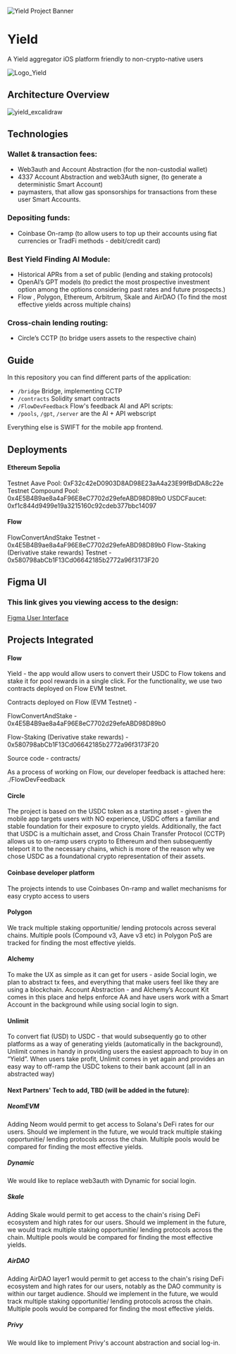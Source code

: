 ![Yield Project Banner](https://github.com/user-attachments/assets/83a3f759-24ee-47fe-8df4-aefc35f997f7)

# Yield

A Yield aggregator iOS platform friendly to non-crypto-native users

![Logo_Yield](https://github.com/user-attachments/assets/6ba20894-bfbb-4dbf-bd54-8fe0dced756f)

## Architecture Overview

![yield_excalidraw](https://github.com/user-attachments/assets/928243a9-599b-4600-8998-a96d8c5f6d42)

## Technologies

### Wallet & transaction fees:

- Web3auth and Account Abstraction (for the non-custodial wallet)
- 4337 Account Abstraction and web3Auth signer, (to generate a deterministic Smart Account)
- paymasters, that allow gas sponsorships for transactions from these user Smart Accounts.

### Depositing funds:

- Coinbase On-ramp (to allow users to top up their accounts using fiat currencies or TradFi methods - debit/credit card)

### Best Yield Finding AI Module:

- Historical APRs from a set of public (lending and staking protocols)
- OpenAI’s GPT models (to predict the most prospective investment option among the options considering past rates and future prospects.)
- Flow , Polygon, Ethereum, Arbitrum, Skale and AirDAO (To find the most effective yields across multiple chains)

### Cross-chain lending routing:

- Circle’s CCTP (to bridge users assets to the respective chain)

## Guide

In this repository you can find different parts of the application:

- `/bridge` Bridge, implementing CCTP
- `/contracts` Solidity smart contracts
- `/FlowDevFeedback` Flow's feedback
  AI and API scripts:
- `/pools`, `/gpt`, `/server` are the AI + API webscript

Everything else is SWIFT for the mobile app frontend.

## Deployments

#### Ethereum Sepolia

Testnet Aave Pool: 0xF32c42eD0903D8AD98E23aA4a23E99fBdDA8c22e
Testnet Compound Pool: 0x4E5B4B9ae8a4aF96E8eC7702d29efeABD98D89b0
USDCFaucet: 0xf1c844d9499e19a3215160c92cdeb377bbc14097

#### Flow

FlowConvertAndStake Testnet - 0x4E5B4B9ae8a4aF96E8eC7702d29efeABD98D89b0
Flow-Staking (Derivative stake rewards) Testnet - 0x580798abCb1F13Cd06642185b2772a96f3173F20

## Figma UI

### This link gives you viewing access to the design:

[Figma User Interface](https://www.figma.com/design/qy7SUzy2URRL2J1jqhdvbC/YIELD-ETH-GLOBAL?node-id=0-1&t=oLZsxPOFiKG1DBSG-1)

## Projects Integrated

#### Flow

Yield - the app would allow users to convert their USDC to Flow tokens and stake it for pool rewards in a single click. For the functionality, we use two contracts deployed on Flow EVM testnet.

Contracts deployed on Flow (EVM Testnet) -

FlowConvertAndStake - 0x4E5B4B9ae8a4aF96E8eC7702d29efeABD98D89b0

Flow-Staking (Derivative stake rewards) - 0x580798abCb1F13Cd06642185b2772a96f3173F20

Source code - contracts/

As a process of working on Flow, our developer feedback is attached here: ./FlowDevFeedback

#### Circle

The project is based on the USDC token as a starting asset - given the mobile app targets users with NO experience, USDC offers a familiar and stable foundation for their exposure to crypto yields.
Additionally, the fact that USDC is a multichain asset, and Cross Chain Transfer Protocol (CCTP) allows us to on-ramp users crypto to Ethereum and then subsequently teleport it to the necessary chains, which is more of the reason why we chose USDC as a foundational crypto representation of their assets.

#### Coinbase developer platform
The projects intends to use Coinbases On-ramp and wallet mechanisms for easy crypto access to users

#### Polygon

We track multiple staking opportunitie/ lending protocols across several chains. Multiple pools (Compound v3, Aave v3 etc) in Polygon PoS are tracked for finding the most effective yields.

#### Alchemy

To make the UX as simple as it can get for users - aside Social login, we plan to abstract tx fees, and everything that make users feel like they are using a blockchain. Account Abstraction - and Alchemy’s Account Kit comes in this place and helps enforce AA and have users work with a Smart Account in the background while using social login to sign.

#### Unlimit

To convert fiat (USD) to USDC - that would subsequently go to other platforms as a way of generating yields (automatically in the background), Unlimit comes in handy in providing users the easiest approach to buy in on “Yield”. When users take profit, Unlimit comes in yet again and provides an easy way to off-ramp the USDC tokens to their bank account (all in an abstracted way)

#### Next Partners' Tech to add, TBD (will be added in the future):

##### NeomEVM

Adding Neom would permit to get access to Solana's DeFi rates for our users. Should we implement in the future, we would track multiple staking opportunitie/ lending protocols across the chain. Multiple pools would be compared for finding the most effective yields.

##### Dynamic

We would like to replace web3auth with Dynamic for social login.

##### Skale

Adding Skale would permit to get access to the chain's rising DeFi ecosystem and high rates for our users. Should we implement in the future, we would track multiple staking opportunitie/ lending protocols across the chain. Multiple pools would be compared for finding the most effective yields.

##### AirDAO

Adding AirDAO layer1 would permit to get access to the chain's rising DeFi ecosystem and high rates for our users, notably as the DAO community is within our target audience. Should we implement in the future, we would track multiple staking opportunitie/ lending protocols across the chain. Multiple pools would be compared for finding the most effective yields.

##### Privy

We would like to implement Privy's account abstraction and social log-in.
